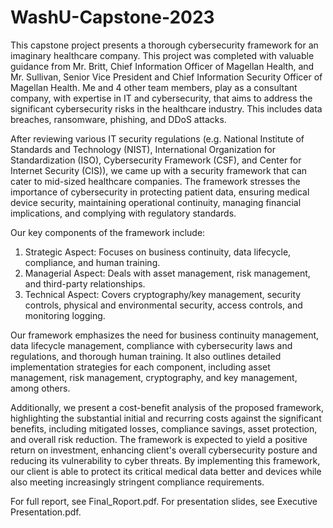 # WashU-Capstone-2023

This capstone project presents a thorough cybersecurity framework for an imaginary healthcare company. This project was completed with valuable guidance from Mr. Britt, Chief Information Officer of Magellan Health, and Mr. Sullivan, Senior Vice President and Chief Information Security Officer of Magellan Health.
Me and 4 other team members, play as a consultant company, with expertise in IT and cybersecurity, that aims to address the significant cybersecurity risks in the healthcare industry. This includes data breaches, ransomware, phishing, and DDoS attacks. 

After reviewing various IT security regulations (e.g. National Institute of Standards and Technology (NIST), International Organization for Standardization (ISO), Cybersecurity Framework (CSF), and Center for Internet Security (CIS)), we came up with a security framework that can cater to mid-sized healthcare companies. The framework stresses the importance of cybersecurity in protecting patient data, ensuring medical device security, maintaining operational continuity, managing financial implications, and complying with regulatory standards. 

Our key components of the framework include:
1.	Strategic Aspect: Focuses on business continuity, data lifecycle, compliance, and human training.
2.	Managerial Aspect: Deals with asset management, risk management, and third-party relationships.
3.	Technical Aspect: Covers cryptography/key management, security controls, physical and environmental security, access controls, and monitoring logging.
   
Our framework emphasizes the need for business continuity management, data lifecycle management, compliance with cybersecurity laws and regulations, and thorough human training. It also outlines detailed implementation strategies for each component, including asset management, risk management, cryptography, and key management, among others.

Additionally, we present a cost-benefit analysis of the proposed framework, highlighting the substantial initial and recurring costs against the significant benefits, including mitigated losses, compliance savings, asset protection, and overall risk reduction. The framework is expected to yield a positive return on investment, enhancing client's overall cybersecurity posture and reducing its vulnerability to cyber threats. By implementing this framework, our client is able to protect its critical medical data better and devices while also meeting increasingly stringent compliance requirements.


For full report, see Final_Roport.pdf. For presentation slides, see Executive Presentation.pdf.
